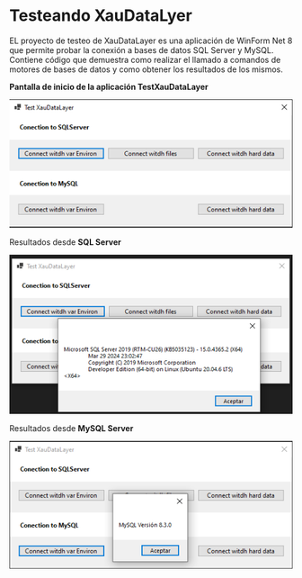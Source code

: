 ﻿# Testeando XauDataLyer

EL proyecto de testeo de XauDataLayer es una aplicación de WinForm Net 8 que permite probar la conexión a bases de datos SQL Server y MySQL.
Contiene código que demuestra como realizar el llamado a comandos de motores de bases de datos y como obtener los resultados de los mismos.

**Pantalla de inicio de la aplicación TestXauDataLayer**

![Xau](/images/UI.png "Xauro Dev")


Resultados desde **SQL Server**

![Xau](/images/UI2.png "Xauro Dev")

Resultados desde **MySQL Server**

![Xau](/images/UI3.png "Xauro Dev")

